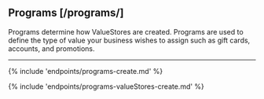 ## Programs [/programs/]

Programs determine how ValueStores are created. Programs are used to define the type of value your business wishes to assign such as gift cards, accounts, and promotions. 

---
{% include 'endpoints/programs-create.md' %}

{% include 'endpoints/programs-valueStores-create.md' %}